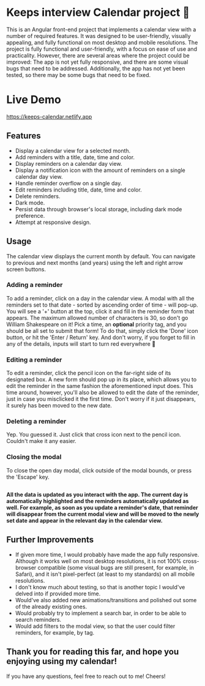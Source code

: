 # Keeps interview Calendar project :calendar:
This is an Angular front-end project that implements a calendar view with a number of required features. It was designed to be user-friendly, visually appealing, and fully functional on most desktop and mobile resolutions. The project is fully functional and user-friendly, with a focus on ease of use and practicality. However, there are several areas where the project could be improved: The app is not yet fully responsive, and there are some visual bugs that need to be addressed. Additionally, the app has not yet been tested, so there may be some bugs that need to be fixed.

# Live Demo
https://keeps-calendar.netlify.app

## Features
- Display a calendar view for a selected month.
- Add reminders with a title, date, time and color.
- Display reminders on a calendar day view.
- Display a notification icon with the amount of reminders on a single calendar day view.
- Handle reminder overflow on a single day.
- Edit reminders including title, date, time and color.
- Delete reminders.
- Dark mode.
- Persist data through browser's local storage, including dark mode preference.
- Attempt at responsive design.

## Usage
The calendar view displays the current month by default. You can navigate to previous and next months (and years) using the left and right arrow screen buttons.

### Adding a reminder
To add a reminder, click on a day in the calendar view. A modal with all the reminders set to that date - sorted by ascending order of time - will pop-up. You will see a '+' button at the top, click it and fill in the reminder form that appears. The maximum allowed number of characters is 30, so don't go William Shakespeare on it! Pick a time, an **optional** priority tag, and you should be all set to submit that form! To do that, simply click the 'Done' icon button, or hit the 'Enter / Return' key. And don't worry, if you forget to fill in any of the details, inputs will start to turn red everywhere 🔴

### Editing a reminder
To edit a reminder, click the pencil icon on the far-right side of its designated box. A new form should pop up in its place, which allows you to edit the reminder in the same fashion the aforementioned input does. This time around, however, you'll also be allowed to edit the date of the reminder, just in case you misclicked it the first time. Don't worry if it just disappears, it surely has been moved to the new date.

### Deleting a reminder
Yep. You guessed it. Just click that cross icon next to the pencil icon. Couldn't make it any easier.

### Closing the modal
To close the open day modal, click outside of the modal bounds, or press the 'Escape' key.

##  
**All the data is updated as you interact with the app. The current day is automatically highlighted and the reminders automatically updated as well. For example, as soon as you update a reminder's date, that reminder will disappear from the current modal view and will be moved to the newly set date and appear in the relevant day in the calendar view.**

## Further Improvements
- If given more time, I would probably have made the app fully responsive. Although it works well on most desktop resolutions, it is not 100% cross-browser compatible (some visual bugs are still present, for example, in Safari), and it isn't pixel-perfect (at least to my standards) on all mobile resolutions.
- I don't know much about testing, so that is another topic I would've delved into if provided more time.
- Would've also added new animations/transitions and polished out some of the already existing ones.
- Would probably try to implement a search bar, in order to be able to search reminders.
- Would add filters to the modal view, so that the user could filter reminders, for example, by tag.

## Thank you for reading this far, and hope you enjoying using my calendar!
If you have any questions, feel free to reach out to me! Cheers!

